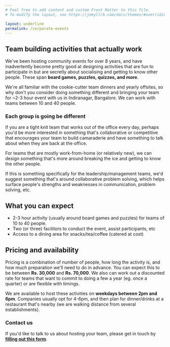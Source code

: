 ```yaml
---
# Feel free to add content and custom Front Matter to this file.
# To modify the layout, see https://jekyllrb.com/docs/themes/#overriding-theme-defaults

layout: underline
permalink: /corporate-events
---
```


## Team building activities that actually work

We've been hosting community events for over 8 years, and have inadvertently become pretty good at designing activities that are fun to participate in but are secretly about socialising and getting to know other people. These span **board games, puzzles, quizzes, and more**.

We're all familiar with the cookie-cutter team dinners and yearly offsites, so why don't you consider doing something different and bringing your team for ~2-3 hour event with us in Indiranagar, Bangalore. We can work with teams between 10 and 40 people.

### Each group is going be different

If you are a tight knit team that works out of the office every day, perhaps you'd be more interested in something that's collaborative or competitive that encourages your team to build camaraderie and have something to talk about when they are back at the office.

For teams that are mostly work-from-home (or relatively new), we can design something that's more around breaking the ice and getting to know the other people.

If this is something specifically for the leadership/management teams, we'd suggest something that's around collaborative problem solving, which helps surface people's strengths and weaknesses in communication, problem solving, etc.

## What you can expect

* 2-3 hour activity (usually around board games and puzzles) for teams of 10 to 40 people.
* Two (or three) facilitors to conduct the event, assist participants, etc
* Access to a dining area for snacks/tea/coffee (catered at cost)

## Pricing and availability 

Pricing is a combination of number of people, how long the activity is, and how much preparation we'll need to do in advance. You can expect this to be between **Rs. 30,000** and **Rs. 70,000**. We also can work out a discounted rate for teams that want to commit to doing a few a year (eg. once a quarter) or are flexible with timings.

We are available to host these activities on **weekdays between 2pm and 6pm**. Companies usually opt for 4-6pm, and then plan for dinner/drinks at a restaurant that's nearby (we are walking distance from several establishments).

<script type="text/javascript">
_linkedin_partner_id = "6167114";
window._linkedin_data_partner_ids = window._linkedin_data_partner_ids || [];
window._linkedin_data_partner_ids.push(_linkedin_partner_id);
</script><script type="text/javascript">
(function(l) {
if (!l){window.lintrk = function(a,b){window.lintrk.q.push([a,b])};
window.lintrk.q=[]}
var s = document.getElementsByTagName("script")[0];
var b = document.createElement("script");
b.type = "text/javascript";b.async = true;
b.src = "https://snap.licdn.com/li.lms-analytics/insight.min.js";
s.parentNode.insertBefore(b, s);})(window.lintrk);
</script>
<noscript>
<img height="1" width="1" style="display:none;" alt="" src="https://px.ads.linkedin.com/collect/?pid=6167114&fmt=gif" />
</noscript>


### Contact us

If you'd like to talk to us about hosting your team, please get in touch by **<a href="https://docs.google.com/forms/d/e/1FAIpQLScqclOr1xIQ6LKZxs3bEgsiPZIP7Pyg9hDFaO27bLrwop4DAA/viewform" target="_blank" class="button">filling out this form</a>**.
